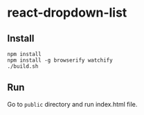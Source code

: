 
# react-dropdown-list

## Install

```
npm install
npm install -g browserify watchify
./build.sh
```

## Run

Go to `public` directory and run index.html file.
